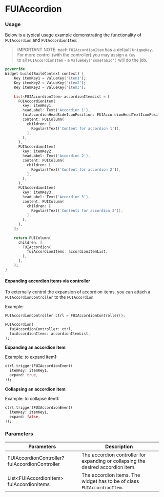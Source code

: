 # FUIAccordion

### Usage

Below is a typical usage example demonstrating the functionality of `FUIAccordion` and `FUIAccordionItem`:

> IMPORTANT NOTE: each `FUIAccordionItem` has a default `UniqueKey`.\
> For more control (with the controller) you may assign a `Key`\
> to all `FUIAccordionItem` - a `ValueKey('someTabId')` will do the job.

```dart
@override
Widget build(BuildContext context) {
    Key itemKey1 = ValueKey('item1');
    Key itemKey2 = ValueKey('item2');
    Key itemKey3 = ValueKey('item3');
    
    List<FUIAccordionItem> accordionItemList = [
      FUIAccordionItem(
        key: itemKey1,
        headLabel: Text('Accordion 1'),
        fuiAccordionHeadSideIconPosition: FUIAccordionHeadTextIconPosition.iconRightTextLeft,
        content: FUIColumn(
          children: [
            Regular(Text('Content for accordion 1')),
          ],
        ),
      ),
      FUIAccordionItem(
        key: itemKey2,
        headLabel: Text('Accordion 2'),
        content: FUIColumn(
          children: [
            Regular(Text('Content for accordion 2')),
          ],
        ),
      ),
      FUIAccordionItem(
        key: itemKey3,
        headLabel: Text('Accordion 3'),
        content: FUIColumn(
          children: [
            Regular(Text('Contents for accordion 3')),
          ],
        ),
      ),
    ];
    
    return FUIColumn(
      children: [
        FUIAccordion(
          fuiAccordionItems: accordionItemList,
        ),
      ],
    );
}
```

#### Expanding accordion items via controller

To externally control the expansion of accordion items, you can attach a `FUIAccordionController` to the `FUIAccordion`.

Example:

```dart
FUIAccordionController ctrl = FUIAccordionController();

FUIAccordion(
  fuiAccordionController: ctrl,
  fuiAccordionItems: accordionItemList,
);
```

**Expanding an accordion item**

Example: to expand item1:

```dart
ctrl.trigger(FUIAccordionEvent(
  itemKey: itemKey1,
  expand: true,
));
```

**Collapsing an accordion item**

Example: to collapse item1:

```dart
ctrl.trigger(FUIAccordionEvent(
  itemKey: itemKey1,
  expand: false,
));
```

### Parameters

| Parameters                                     | Description                                                                      |
| ---------------------------------------------- | -------------------------------------------------------------------------------- |
| FUIAccordionController? fuiAccordionController | The accordion controller for expanding or collapsing the desired accordion item. |
| List\<FUIAccordionItem> fuiAccordionItems      | The accordion items. The widget has to be of class `FUIAccordionItem`.           |
